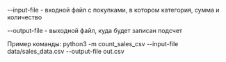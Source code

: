 --input-file - входной файл с покупками, в котором категория, сумма и количество

--output-file - выходной файл, куда будет записан подсчет

Пример команды: python3 -m count_sales_csv --input-file data/sales_data.csv --output-file out.csv